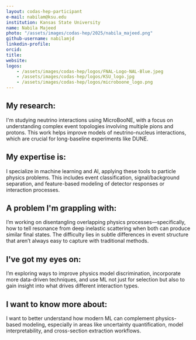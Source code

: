 ```yaml
---
layout: codas-hep-participant
e-mail: nabilam@ksu.edu
institution: Kansas State University
name: Nabila Majeed
photo: "/assets/images/codas-hep/2025/nabila_majeed.png"
github-username: nabilamjd
linkedin-profile:
orcid:
title:
website:
logos:
    - /assets/images/codas-hep/logos/FNAL-Logo-NAL-Blue.jpeg
    - /assets/images/codas-hep/logos/KSU_logo.jpg
    - /assets/images/codas-hep/logos/microboone_logo.png
---
```

## My research:
I'm studying neutrino interactions using MicroBooNE, with a focus on understanding complex event topologies involving multiple pions and protons. This work helps improve models of neutrino-nucleus interactions, which are crucial for long-baseline experiments like DUNE.

## My expertise is:
I specialize in machine learning and AI, applying these tools to particle physics problems. This includes event classification, signal/background separation, and feature-based modeling of detector responses or interaction processes.

## A problem I'm grappling with:
I’m working on disentangling overlapping physics processes—specifically, how to tell resonance from deep inelastic scattering when both can produce similar final states. The difficulty lies in subtle differences in event structure that aren’t always easy to capture with traditional methods.

## I've got my eyes on:
I’m exploring ways to improve physics model discrimination, incorporate more data-driven techniques, and use ML not just for selection but also to gain insight into what drives different interaction types.

## I want to know more about:
I want to better understand how modern ML can complement physics-based modeling, especially in areas like uncertainty quantification, model interpretability, and cross-section extraction workflows.

